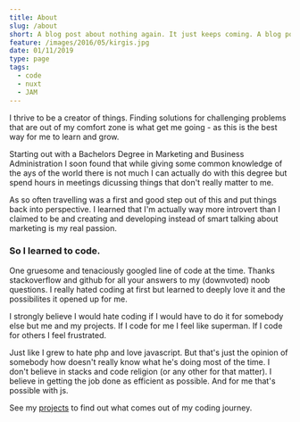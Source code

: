 ```yaml
---
title: About
slug: /about
short: A blog post about nothing again. It just keeps coming. A blog post about nothing again. It just keeps coming. A blog post about nothing again. It just keeps coming. A blog post about nothing again. It just keeps coming.
feature: /images/2016/05/kirgis.jpg
date: 01/11/2019
type: page
tags:
  - code
  - nuxt
  - JAM
---
```


I thrive to be a creator of things. Finding solutions for challenging problems that are out of my comfort zone is what get me going - as this is the best way for me to learn and grow.

Starting out with a Bachelors Degree in Marketing and Business Administration I soon found that while giving some common knowledge of the ays of the world there is not much I can actually do with this degree but spend hours in meetings dicussing things that don't really matter to me.

As so often travelling was a first and good step out of this and put things back into perspective. I learned that I'm actually way more introvert than I claimed to be and creating and developing instead of smart talking about marketing  is my real passion.

### So I learned to code.

One gruesome and tenaciously googled line of code at the time. Thanks stackoverflow and github for all your answers to my (downvoted) noob questions. I really hated coding at first but learned to deeply love it and the possibilites it opened up for me.

I strongly believe I would hate coding if I would have to do it for somebody else but me and my projects. If I code for me I feel like superman. If I code for others I feel frustrated.

Just like I grew to hate php and love javascript. But that's just the opinion of somebody how doesn't really know what he's doing most of the time. I don't believe in stacks and code religion (or any other for that matter). I believe in getting the job done as efficient as possible. And for me that's possible with js.

See my [projects](https://derkinzi.de/projects) to find out what comes out of my coding journey.
